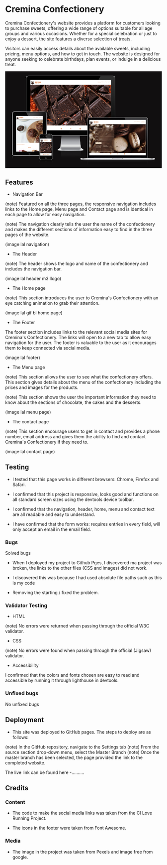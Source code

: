 # Cremina Confectionery
Cremina Confectionery's website provides a platform for customers looking to purchase sweets, offering a wide range of options suitable for all age groups and various occasions. Whether for a special celebration or just to enjoy a dessert, the site features a diverse selection of treats.

Visitors can easily access details about the available sweets, including pricing, menu options, and how to get in touch. The website is designed for anyone seeking to celebrate birthdays, plan events, or indulge in a delicious treat.

![Screenshot of the responsive page](/images/Screenshot.png)

## Features

- Navigation Bar

(note) Featured on all the three pages, the responsive navigation includes links to the Home page, Menu page and Contact page and is identical in each page to allow for easy navigation.  

(note) The navigation clearly tells the user the name of the confectionery and makes the different sections of information easy to find in the three pages of the website.

(image lal navigation)

- The Header 

(note) The header shows the logo and name of the confectionery and includes the navigation bar.

(image lal header m3 llogo)

- The Home page

(note) This section introduces the user to Cremina's Confectionery with an eye catching animation to grab their attention.

(image lal gif bl home page)

- The Footer

The footer section includes links to the relevant social media sites for Cremina's Confectionery. The links will open to a new tab to allow easy navigation for the user.
The footer is valuable to the user as it encourages them to keep connected via social media.

(image lal footer)

- The Menu page

(note) This section allows the user to see what the confectionery offers. This section gives details about the menu of the confectionery including the prices and images for the products. 

(note) This section shows the user the important information they need to know about the sections of chocolate, the cakes and the desserts.

(image lal menu page)

- The contact page 

(note) This section encourage users to get in contact and provides a phone number, email address and gives them the ability to find and contact Cremina's Confectionery if they need to.

(image lal contact page)

## Testing 

- I tested that this page works in different browsers: Chrome, Firefox and Safari.

- I confirmed that this project is responsive, looks good and functions on all standard screen sizes using the devtools device toolbar.

- I confirmed that the navigation, header, home, menu and contact text are all readable and easy to understand.

- I have confirmed that the form works: requires entries in every field, will only accept an email in the email field.

### Bugs

Solved bugs 
- When I deployed my project to Github Pges, I discovered ma project was broken, the links to the other files (CSS and images) did not work.

- I discovered this was because I had used absolute file paths such as this is my code 

<link rel="stylesheet" href="/assets/css/style.css">

- Removing the starting / fixed the problem.

### Validator Testing

- HTML

(note) No errors were returned when passing through the official W3C validator.

-  CSS 

(note) No errors were found when passing through the official (Jigsaw) validator.

- Accessibility 

I confirmed that the colors and fonts chosen are easy to read and accessible by running it through lighthouse in devtools.

### Unfixed bugs

No unfixed bugs

## Deployment 

- This site was deployed to GitHub pages. The steps to deploy are as follows: 

(note) In the GitHub repository, navigate to the Settings tab
(note) From the source section drop-down menu, select the Master Branch
(note) Once the master branch has been selected, the page provided the link to the completed website. 

The live link can be found here -..........

## Credits 


### Content

- The code to make the social media links was taken from the CI Love Running Project.

- The icons in the footer were taken from Font Awesome.

### Media 

- The image in the project was taken from Pexels and image free from google.












 




